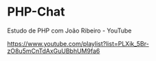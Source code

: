 # PHP-Chat
Estudo de PHP com João Ribeiro - YouTube

https://www.youtube.com/playlist?list=PLXik_5Br-zO8u5mCnTdAxGuUBbhUM9fa6

